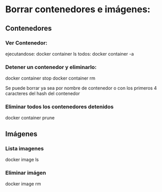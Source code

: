 # Borrar contenedores e imágenes:

## Contenedores

### Ver Contenedor:
ejecutandose: docker container ls
todos: docker container -a

### Detener un contenedor y eliminarlo:
docker container stop <container-id>
docker container rm <container-id>

Se puede borrar ya sea por nombre de contenedor o con los primeros 4 caracteres del hash del contenedor

### Eliminar todos los contenedores detenidos
docker container prune

## Imágenes

### Lista imagenes
docker image ls

### Eliminar imágen
docker image rm <image-id>
